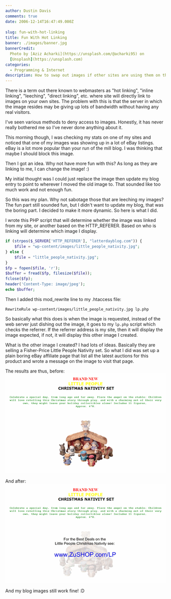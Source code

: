 ```yaml
---
author: Dustin Davis
comments: true
date: 2006-12-14T16:47:49.000Z

slug: fun-with-hot-linking
title: Fun With Hot Linking
banner: ./images/banner.jpg
bannerCredit:
  Photo by [Aziz Acharki](https://unsplash.com/@acharki95) on
  [Unsplash](https://unsplash.com)
categories:
  - Programming & Internet
description: How to swap out images if other sites are using them on their site.
---
```


There is a term out there known to webmasters as "hot linking", "inline
linking", "leeching", "direct linking", etc. where site will directly link to
images on your own sites. The problem with this is that the server in which the
image resides may be giving up lots of bandwidth without having any real
visitors.

I've seen various methods to deny access to images. Honestly, it has never
really bothered me so I've never done anything about it.

This morning though, I was checking my stats on one of my sites and noticed that
one of my images was showing up in a lot of eBay listings. eBay is a lot more
popular than your run of the mill blog. I was thinking that maybe I should block
this image.

Then I got an idea. Why not have more fun with this? As long as they are linking
to me, I can change the image! :)

My initial thought was I could just replace the image then update my blog entry
to point to wherever I moved the old image to. That sounded like too much work
and not enough fun.

So this was my plan. Why not sabotage those that are leeching my images? The fun
part still sounded fun, but I didn't want to update my blog, that was the boring
part. I decided to make it more dynamic. So here is what I did.

I wrote this PHP script that will determine whether the image was linked from my
site, or another based on the HTTP_REFERER. Based on who is linking will
determine which image I display.

```php
if (strpos($_SERVER['HTTP_REFERER'], "latterdayblog.com")) {
    $file = "wp-content/images/little_people_nativity.jpg";
} else {
    $file = "little_people_nativity.jpg";
}
$fp = fopen($file, 'r');
$buffer = fread($fp, filesize($file));
fclose($fp);
header('Content-Type: image/jpeg');
echo $buffer;
```

Then I added this mod_rewrite line to my .htaccess file:

```text
RewriteRule wp-content/images/little_people_nativity.jpg lp.php
```

So basically what this does is when the image is requested, instead of the web
server just dishing out the image, it goes to my `lp.php` script which checks
the referrer. If the referrer address is my site, then it will display the image
expected, if not, it will display this other image I created.

What is the other image I created? I had lots of ideas. Basically they are
selling a Fisher-Price Little People Nativity set. So what I did was set up a
plain boring eBay affiliate page that list all the latest auctions for this
product and wrote a message on the image to visit that page.

The results are thus, before:  
![before](./images/before.gif)

And after:  
![after](./images/after.gif)

And my blog images still work fine! :D
